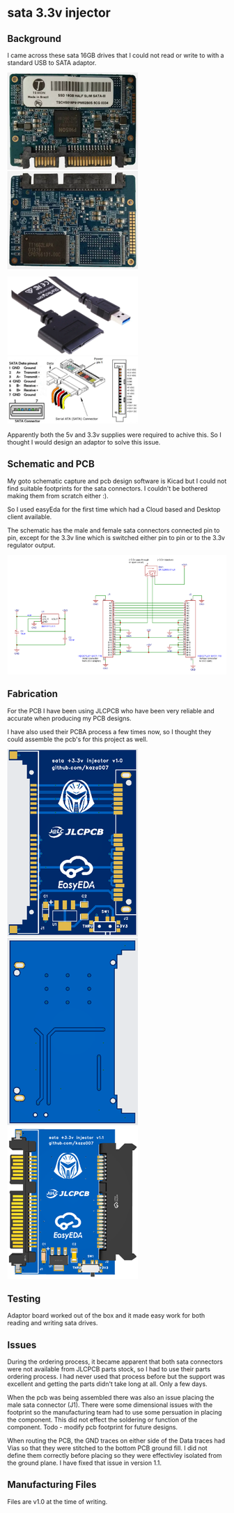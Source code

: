 # sata 3.3v injector

## Background
I came across these sata 16GB drives that I could not read or write to with a standard USB to SATA adaptor.

<img src="https://github.com/kaza007/sata-3.3v-injector/blob/main/sata-16gb-front.png" width="300"> <img src="https://github.com/kaza007/sata-3.3v-injector/blob/main/sata-16gb-back.png" width="300"> 

<img src="https://github.com/kaza007/sata-3.3v-injector/blob/main/usb-sata-cable.png" width="300"> <img src="https://github.com/kaza007/sata-3.3v-injector/blob/main/sata-pinouts.png" width="300">

Apparently both the 5v and 3.3v supplies were required to achive this. So I thought I would design an adaptor to solve this issue.

## Schematic and PCB
My goto schematic capture and pcb design software is Kicad but I could not find suitable footprints for the sata connectors. I couldn't be bothered making them from scratch either :).

So I used easyEda for the first time which had a Cloud based and Desktop client available.

The schematic has the male and female sata connectors connected pin to pin, except for the 3.3v line which is switched either pin to pin or to the 3.3v regulator output.

<img src="https://github.com/kaza007/sata-3.3v-injector/blob/main/schematic.png">

## Fabrication
For the PCB I have been using JLCPCB who have been very reliable and accurate when producing my PCB designs.

I have also used their PCBA process a few times now, so I thought they could assemble the pcb's for this project as well.

<img src="https://github.com/kaza007/sata-3.3v-injector/blob/main/images/pcb-top.png" width="300"> <img src="https://github.com/kaza007/sata-3.3v-injector/blob/main/images/pcb-bottom.png" width="300"> 
<img src="https://github.com/kaza007/sata-3.3v-injector/blob/main/images/3D_PCB1_2025-02-07-top.png" width="300">

## Testing
Adaptor board worked out of the box and it made easy work for both reading and writing sata drives.

## Issues
During the ordering process, it became apparent that both sata connectors were not available from JLCPCB parts stock, so I had to use their parts ordering process. I had never used that process before but the support was excellent and getting the parts didn't take long at all. Only a few days.

When the pcb was being assembled there was also an issue placing the male sata connector (J1). There were some dimensional issues with the footprint so the manufacturing team had to use some persuation in placing the component. This did not effect the soldering or function of the component. Todo - modify pcb footprint for future designs.

When routing the PCB, the GND traces on either side of the Data traces had Vias so that they were stitched to the bottom PCB ground fill. I did not define them correctly before placing so they were effectivley isolated from the ground plane. I have fixed that issue in version 1.1.

## Manufacturing Files
Files are v1.0 at the time of writing.
